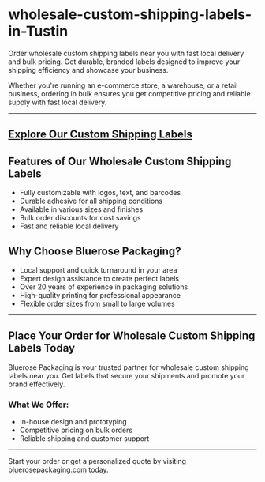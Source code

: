 # wholesale-custom-shipping-labels-in-Tustin 

Order wholesale custom shipping labels near you with fast local delivery and bulk pricing. Get durable, branded labels designed to improve your shipping efficiency and showcase your business.

Whether you're running an e-commerce store, a warehouse, or a retail business, ordering in bulk ensures you get competitive pricing and reliable supply with fast local delivery.

---
[Explore Our Custom Shipping Labels](https://www.bluerosepackaging.com/product-category/custom-products/shipping-labels/)
---

## Features of Our Wholesale Custom Shipping Labels

- Fully customizable with logos, text, and barcodes  
- Durable adhesive for all shipping conditions  
- Available in various sizes and finishes  
- Bulk order discounts for cost savings  
- Fast and reliable local delivery  

## Why Choose Bluerose Packaging?

- Local support and quick turnaround in your area  
- Expert design assistance to create perfect labels  
- Over 20 years of experience in packaging solutions  
- High-quality printing for professional appearance  
- Flexible order sizes from small to large volumes  

---

## Place Your Order for Wholesale Custom Shipping Labels Today

Bluerose Packaging is your trusted partner for wholesale custom shipping labels near you. Get labels that secure your shipments and promote your brand effectively.

### What We Offer:

- In-house design and prototyping  
- Competitive pricing on bulk orders  
- Reliable shipping and customer support  

---

Start your order or get a personalized quote by visiting [bluerosepackaging.com](https://www.bluerosepackaging.com) today.

